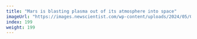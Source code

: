 ```yaml
---
title: "Mars is blasting plasma out of its atmosphere into space"
imageUrl: "https://images.newscientist.com/wp-content/uploads/2024/05/08155636/SEI_203195668.jpg?width=788"
index: 199
weight: 199
---
```

